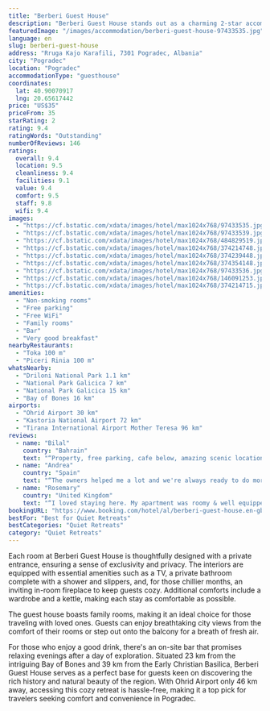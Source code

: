 ```yaml
---
title: "Berberi Guest House"
description: "Berberi Guest House stands out as a charming 2-star accommodation option in Pogradec, located just 8."
featuredImage: "/images/accommodation/berberi-guest-house-97433535.jpg"
language: en
slug: berberi-guest-house
address: "Rruga Kajo Karafili, 7301 Pogradec, Albania"
city: "Pogradec"
location: "Pogradec"
accommodationType: "guesthouse"
coordinates:
  lat: 40.90070917
  lng: 20.65617442
price: "US$35"
priceFrom: 35
starRating: 2
rating: 9.4
ratingWords: "Outstanding"
numberOfReviews: 146
ratings:
  overall: 9.4
  location: 9.5
  cleanliness: 9.4
  facilities: 9.1
  value: 9.4
  comfort: 9.5
  staff: 9.8
  wifi: 9.4
images:
  - "https://cf.bstatic.com/xdata/images/hotel/max1024x768/97433535.jpg?k=862294e8b00a51a0c02382bf2e37e66f4ec3818135a29cc8a213a303daac1bda&o=&hp=1"
  - "https://cf.bstatic.com/xdata/images/hotel/max1024x768/97433539.jpg?k=c82e4a6e404601340a5442222acbc980ded5fada07a2d9a68820035af14c5d15&o=&hp=1"
  - "https://cf.bstatic.com/xdata/images/hotel/max1024x768/484829519.jpg?k=bc22aefc5a8530b158381e8feec3b6ecc799bdf5633ed4de6f5561ce22e98b39&o=&hp=1"
  - "https://cf.bstatic.com/xdata/images/hotel/max1024x768/374214748.jpg?k=9523d5f6d6338bf7918f97af6aad2b7ec15d63ee0cbb2ed142466a17e0f6e5ae&o=&hp=1"
  - "https://cf.bstatic.com/xdata/images/hotel/max1024x768/374239448.jpg?k=2a660d3f73e8f604d7a551bf955f5d9db3ca33545c495abc2843e71e85c674c5&o=&hp=1"
  - "https://cf.bstatic.com/xdata/images/hotel/max1024x768/374354148.jpg?k=8ca20f870c56ef08cd633da09d03f9ef81f3c2193706ebdfa9b5de93014b2bea&o=&hp=1"
  - "https://cf.bstatic.com/xdata/images/hotel/max1024x768/97433536.jpg?k=4a8400a6440df7455503731d60cbfca96d5d06e44aa602e9ab5de2a09797da6c&o=&hp=1"
  - "https://cf.bstatic.com/xdata/images/hotel/max1024x768/146091253.jpg?k=4a2cc47006f89c1e7fbc5d5c62e862aa48e66759a5e33f7f6f2554ba4d59c0a5&o=&hp=1"
  - "https://cf.bstatic.com/xdata/images/hotel/max1024x768/374214715.jpg?k=5920c1468c1d890c41656bdb9e15af7269cd43e8db6d2f7eb87ba73ae3bc03d5&o=&hp=1"
amenities:
  - "Non-smoking rooms"
  - "Free parking"
  - "Free WiFi"
  - "Family rooms"
  - "Bar"
  - "Very good breakfast"
nearbyRestaurants:
  - "Toka 100 m"
  - "Piceri Rinia 100 m"
whatsNearby:
  - "Driloni National Park 1.1 km"
  - "National Park Galicica 7 km"
  - "National Park Galicica 15 km"
  - "Bay of Bones 16 km"
airports:
  - "Ohrid Airport 30 km"
  - "Kastoria National Airport 72 km"
  - "Tirana International Airport Mother Teresa 96 km"
reviews:
  - name: "Bilal"
    country: "Bahrain"
    text: "“Property, free parking, cafe below, amazing scenic location, and the Uncle (owner) was really nice and helpful. He looked after us like his own. We wanted to go out late so he was awake until we came back. Uncle made sure that we are comfortable...”"
  - name: "Andrea"
    country: "Spain"
    text: "“The owners helped me a lot and we're always ready to do more.”"
  - name: "Rosemary"
    country: "United Kingdom"
    text: "“I loved staying here. My apartment was roomy & well equipped & spotless. I even liked the rather quirky old style furniture that made a change to the modern minimalist places I usually stay in. The elderly couple who own it are lovely. They are...”"
bookingURL: "https://www.booking.com/hotel/al/berberi-guest-house.en-gb.html?aid=8035640"
bestFor: "Best for Quiet Retreats"
bestCategories: "Quiet Retreats"
category: "Quiet Retreats"
---
```


Each room at Berberi Guest House is thoughtfully designed with a private entrance, ensuring a sense of exclusivity and privacy. The interiors are equipped with essential amenities such as a TV, a private bathroom complete with a shower and slippers, and, for those chillier months, an inviting in-room fireplace to keep guests cozy. Additional comforts include a wardrobe and a kettle, making each stay as comfortable as possible.

The guest house boasts family rooms, making it an ideal choice for those traveling with loved ones. Guests can enjoy breathtaking city views from the comfort of their rooms or step out onto the balcony for a breath of fresh air.

For those who enjoy a good drink, there's an on-site bar that promises relaxing evenings after a day of exploration. Situated 23 km from the intriguing Bay of Bones and 39 km from the Early Christian Basilica, Berberi Guest House serves as a perfect base for guests keen on discovering the rich history and natural beauty of the region. With Ohrid Airport only 46 km away, accessing this cozy retreat is hassle-free, making it a top pick for travelers seeking comfort and convenience in Pogradec.
